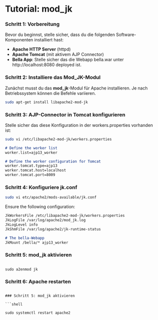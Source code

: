 # Tutorial: mod_jk
### Schritt 1: Vorbereitung

Bevor du beginnst, stelle sicher, dass du die folgenden Software-Komponenten installiert hast:

- **Apache HTTP Server** (httpd)
- **Apache Tomcat** (mit aktivem AJP Connector)
- **Bella App**: Stelle sicher das die Webapp bella.war unter http://localhost:8080 deployed ist.


### Schritt 2: Installiere das Mod_JK-Modul

Zunächst musst du das **mod_jk**-Modul für Apache installieren. Je nach Betriebssystem können die Befehle variieren.

```bash
sudo apt-get install libapache2-mod-jk
```

### Schritt 3: AJP-Connector in Tomcat konfigurieren

Stelle sicher das diese Konfiguration in der workers.properties vorhanden ist:

```bash
sudo vi /etc/libapache2-mod-jk/workers.properties
```

````markdown
# Define the worker list
worker.list=ajp13_worker

# Define the worker configuration for Tomcat
worker.tomcat.type=ajp13
worker.tomcat.host=localhost
worker.tomcat.port=8009

````



### Schritt 4: Konfiguriere jk.conf

```bash
sudo vi etc/apache2/mods-available/jk.conf
```

Ensure the following configuration:
```markdown
JkWorkersFile /etc/libapache2-mod-jk/workers.properties
JkLogFile /var/log/apache2/mod_jk.log
JkLogLevel info
JkShmFile /var/log/apache2/jk-runtime-status

# The bella-Webapp
JkMount /bella/* ajp13_worker

```

### Schritt 5: mod_jk aktivieren

```shell

sudo a2enmod jk

```


### Schritt 6: Apache restarten

```shell

### Schritt 5: mod_jk aktivieren

```shell

sudo systemctl restart apache2

```

```